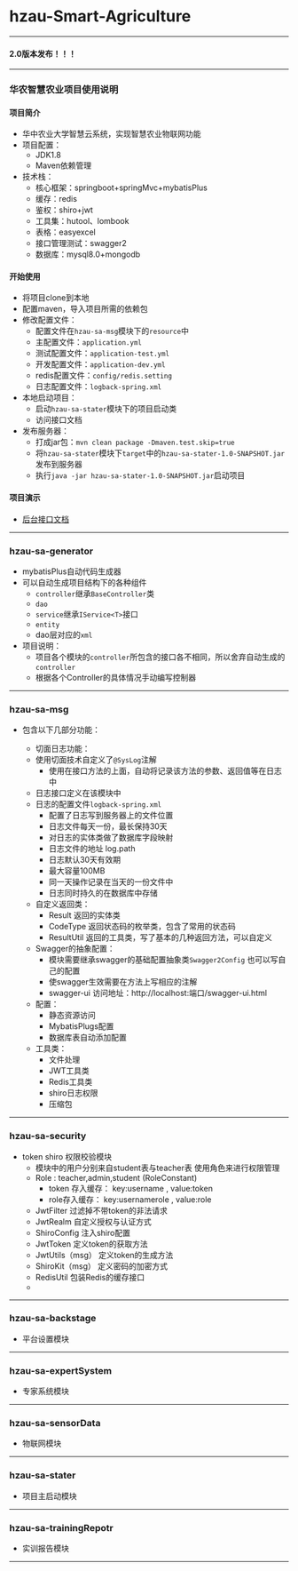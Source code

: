 # hzau-Smart-Agriculture

---

#### 2.0版本发布！！！

---


### 华农智慧农业项目使用说明

#### 项目简介

- 华中农业大学智慧云系统，实现智慧农业物联网功能
- 项目配置：
  - JDK1.8
  - Maven依赖管理
- 技术栈：
  - 核心框架：springboot+springMvc+mybatisPlus
  - 缓存：redis
  - 鉴权：shiro+jwt 
  - 工具集：hutool、lombook
  - 表格：easyexcel
  - 接口管理测试：swagger2 
  - 数据库：mysql8.0+mongodb

#### 开始使用

- 将项目clone到本地
- 配置maven，导入项目所需的依赖包
- 修改配置文件：
  - 配置文件在`hzau-sa-msg`模块下的`resource`中
  - 主配置文件：`application.yml`
  - 测试配置文件：`application-test.yml`
  - 开发配置文件：`application-dev.yml`
  - redis配置文件：`config/redis.setting`
  - 日志配置文件：`logback-spring.xml`
- 本地启动项目：
  - 启动`hzau-sa-stater`模块下的项目启动类
  - 访问接口文档
- 发布服务器：
  - 打成jar包：`mvn clean package -Dmaven.test.skip=true`
  - 将`hzau-sa-stater`模块下`target`中的`hzau-sa-stater-1.0-SNAPSHOT.jar`发布到服务器
  - 执行`java -jar hzau-sa-stater-1.0-SNAPSHOT.jar`启动项目

#### 项目演示

- [后台接口文档](http://sourceshare.kaistudy.top:8080/swagger-ui.html)


---

### hzau-sa-generator

- mybatisPlus自动代码生成器
- 可以自动生成项目结构下的各种组件
  - `controller`继承`BaseController`类
  - `dao`
  - `service`继承`IService<T>`接口
  - `entity`
  - dao层对应的`xml`
- 项目说明：
  - 项目各个模块的`controller`所包含的接口各不相同，所以舍弃自动生成的`controller`
  - 根据各个Controller的具体情况手动编写控制器

---

### hzau-sa-msg

- 包含以下几部分功能：

  - 切面日志功能：
   - 使用切面技术自定义了`@SysLog`注解
     - 使用在接口方法的上面，自动将记录该方法的参数、返回值等在日志中
   - 日志接口定义在该模块中
   - 日志的配置文件`logback-spring.xml`
     - 配置了日志写到服务器上的文件位置
     - 日志文件每天一份，最长保持30天
     - 对日志的实体类做了数据库字段映射
     - 日志文件的地址 log.path
     - 日志默认30天有效期
     - 最大容量100MB
     - 同一天操作记录在当天的一份文件中
     - 日志同时持久的在数据库中存储
  - 自定义返回类：
    - Result 返回的实体类
    - CodeType 返回状态码的枚举类，包含了常用的状态码
    - ResultUtil 返回的工具类，写了基本的几种返回方法，可以自定义
  - Swagger的抽象配置：
    - 模块需要继承swagger的基础配置抽象类`Swagger2Config` 也可以写自己的配置
    - 使swagger生效需要在方法上写相应的注解
    - swagger-ui 访问地址：http://localhost:端口/swagger-ui.html
  - 配置：
    - 静态资源访问
    - MybatisPlugs配置
    - 数据库表自动添加配置
  - 工具类：
    - 文件处理
    - JWT工具类
    - Redis工具类
    - shiro日志权限
    - 压缩包

---

### hzau-sa-security

- token shiro 权限校验模块
   - 模块中的用户分别来自student表与teacher表 使用角色来进行权限管理
   - Role : teacher,admin,student (RoleConstant)
       - token 存入缓存： key:username , value:token
       - role存入缓存： key:usernamerole , value:role
   - JwtFilter 过滤掉不带token的非法请求
   - JwtRealm 自定义授权与认证方式
   - ShiroConfig 注入shiro配置
   - JwtToken 定义token的获取方法
   - JwtUtils（msg） 定义token的生成方法
   - ShiroKit（msg） 定义密码的加密方式
   - RedisUtil 包装Redis的缓存接口
   - 
---


### hzau-sa-backstage

- 平台设置模块

---

### hzau-sa-expertSystem

- 专家系统模块

---

### hzau-sa-sensorData

- 物联网模块

---

### hzau-sa-stater 

- 项目主启动模块

---

### hzau-sa-trainingRepotr

- 实训报告模块

---




